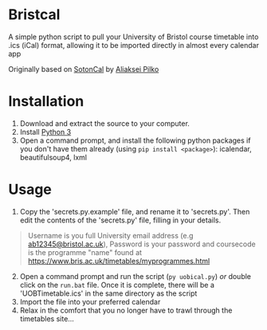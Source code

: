 # Bristcal
A simple python script to pull your University of Bristol course timetable into .ics (iCal) format, allowing it to be imported directly in almost every calendar app

Originally based on [SotonCal](https://github.com/aliaksei135/sotoncal) by [Aliaksei Pilko](https://github.com/aliaksei135)

# Installation
1. Download and extract the source to your computer.
2. Install [Python 3](https://www.python.org/downloads/)
3. Open a command prompt, and install the following python packages if you don't have them already (using `pip install <package>`): icalendar, beautifulsoup4, lxml

# Usage
1. Copy the 'secrets.py.example' file, and rename it to 'secrets.py'. Then edit the contents of the 'secrets.py' file, filling in your details.

> Username is you full University email address (e.g ab12345@bristol.ac.uk), Password is your password and coursecode is the programme "name" found at https://www.bris.ac.uk/timetables/myprogrammes.html

2. Open a command prompt and run the script (`py uobical.py`) *or* double click on the `run.bat` file. Once it is complete, there will be a 'UOBTimetable.ics' in the same directory as the script
3. Import the file into your preferred calendar
4. Relax in the comfort that you no longer have to trawl through the timetables site...
